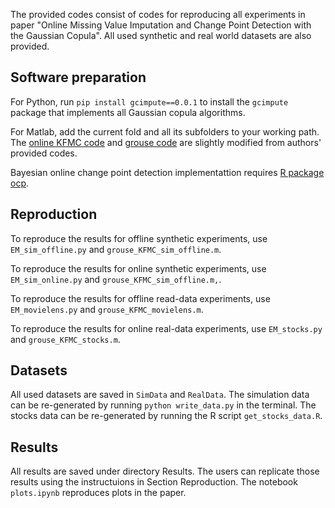 The provided codes consist of codes for reproducing all experiments in paper "Online Missing Value Imputation and Change Point Detection with the Gaussian Copula". All used synthetic and real world datasets are also provided.

## Software preparation 

For Python, run `pip install gcimpute==0.0.1` to install the `gcimpute` package that implements all Gaussian copula algorithms. 

For Matlab, add the current fold and all its subfolders to your working path. The [online KFMC code](https://github.com/jicongfan/Online-high-rank-matrix-completion) and [grouse code](http://web.eecs.umich.edu/~girasole/?p=110) are slightly modified from authors' provided codes. 

Bayesian online change point detection implementattion requires [R package ocp](https://cran.r-project.org/web/packages/ocp/index.html).

## Reproduction

To reproduce the results for offline synthetic experiments, use `EM_sim_offline.py` and `grouse_KFMC_sim_offline.m`.

To reproduce the results for online synthetic experiments, use `EM_sim_online.py` and `grouse_KFMC_sim_offline.m,`.

To reproduce the results for offline read-data experiments, use `EM_movielens.py` and `grouse_KFMC_movielens.m`.

To reproduce the results for online real-data experiments, use `EM_stocks.py` and `grouse_KFMC_stocks.m`.

## Datasets
All used datasets are saved in `SimData` and `RealData`. The simulation data can be re-generated by running `python write_data.py` in the terminal. The stocks data can be re-generated by running the R script `get_stocks_data.R`.

## Results
All results are saved under directory Results. The users can replicate those results using the instructuions in Section Reproduction. The notebook `plots.ipynb` reproduces plots in the paper.